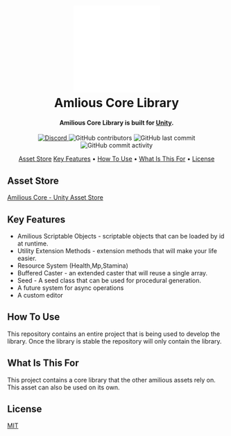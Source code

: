 
<h1 align="center" style="text-align: center">
  <br>
  <a href="https://www.amilious.com"><img src="https://github.com/amilious-ba/AmiliousProceduralTerrain/blob/master/Assets/Amilious/Core/Assets/Icons/logo.png" alt="Amilious" width="200"></a>
  <br>
  Amlious Core Library
  <br>
</h1>

<h4 align="center">Amilious Core Library is built for <a href="http://unity.com" target="_blank">Unity</a>.</h4>

<p align="center" style="text-align: center">  
  <a href="https://discord.gg/m3BhGJ6BAf">
    <img alt="Discord" src="https://img.shields.io/discord/907228288735408158?label=Amilious&logo=discord">
  </a>
  <img alt="GitHub contributors" src="https://img.shields.io/github/contributors/amilious/Amilious_Core">
  <img alt="GitHub last commit" src="https://img.shields.io/github/last-commit/amilious/Amilious_Core">
  <img alt="GitHub commit activity" src="https://img.shields.io/github/commit-activity/m/amilious/Amilious_Core">
</p>

<p align="center" style="text-align: center">
  <a href="#asset-store">Asset Store</a>
  <a href="#key-features">Key Features</a> •
  <a href="#how-to-use">How To Use</a> •
  <a href="#what-is-this-for">What Is This For</a> •
  <a href="#license">License</a>
</p>

## Asset Store
[Amilious Core - Unity Asset Store](https://assetstore.unity.com/packages/slug/233867)

## Key Features

* Amilious Scriptable Objects - scriptable objects that can be loaded by id at runtime.
* Utility Extension Methods - extension methods that will make your life easier.
* Resource System (Health,Mp,Stamina)
* Buffered Caster - an extended caster that will reuse a single array.
* Seed - A seed class that can be used for procedural generation.
* A future system for async operations
* A custom editor

## How To Use

This repository contains an entire project that is being used to develop the library.  Once the library is stable the repository will only contain the library.

## What Is This For

This project contains a core library that the other amilious assets rely on.  This asset can also be used on its own.

## License

[MIT](https://github.com/amilious/Amilious_Core/blob/master/LICENSE)
